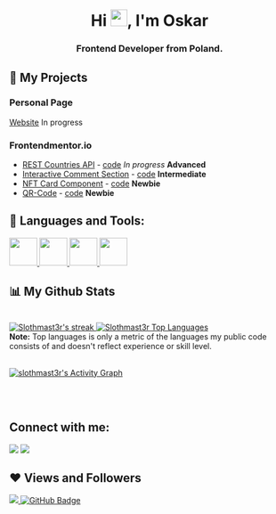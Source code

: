 
<h1 align="center">Hi <img src="https://raw.githubusercontent.com/MartinHeinz/MartinHeinz/master/wave.gif" width="30px">, I'm Oskar</h1>
<h3 align="center">Frontend Developer from Poland.</h3>


## 👀 My Projects

### Personal Page 
[Website](https://slothmast3r.github.io/personal-page-new/) In progress

### Frontendmentor.io
- [REST Countries API](https://slothmast3r.github.io/rest-countries/) - [code](https://github.com/slothmast3r/rest-countries) _In progress_ **Advanced**
- [Interactive Comment Section](https://slothmast3r.github.io/interactive-comment-section/) - [code](https://github.com/slothmast3r/interactive-comment-section) **Intermediate**
- [NFT Card Component](https://slothmast3r.github.io/nft-component/) - [code](https://github.com/slothmast3r/nft-component) **Newbie**
- [QR-Code](https://slothmast3r.github.io/qr-code-component/) - [code](https://github.com/slothmast3r/qr-code-component) **Newbie**


## 🚀 Languages and Tools:

<p align="left"> 
    <a href="https://www.w3.org/html/" target="_blank"> <img width="50" src="https://img.icons8.com/color/48/000000/html-5.png"/> </a> 
    <a href="https://sass-lang.com/" target="_blank"> <img width="50" src="https://www.pngrepo.com/png/354310/180/sass.png"/> </a> 
    <a href="https://developer.mozilla.org/en-US/docs/Web/JavaScript" target="_blank"> <img width="50" src="https://img.icons8.com/color/48/000000/javascript.png"/> </a> 
    <a href="https://vuejs.org/" target="_blank"> <img width="50" src="https://gitlab.cern.ch/uploads/-/system/project/avatar/78156/logo.png"/> </a> 
</p>


## 📊 My Github Stats

  <br/>

<a href="https://github.com/tarinbuys/github-readme-streak-stats">
    <img title="🔥 Get streak stats for your profile at git.io/streak-stats" alt="Slothmast3r's streak" src="https://github-readme-streak-stats.herokuapp.com/?user=slothmast3r"/>
</a>
  <a href="https://github.com/slothmast3r/github-readme-stats"><img alt="Slothmast3r Top Languages" src="https://github-readme-stats.vercel.app/api/top-langs/?username=slothmast3r&langs_count=8&count_private=true&layout=compact" /></a>
  <br/>
  <b>Note:</b> Top languages is only a metric of the languages my public code consists of and doesn't reflect experience or skill level.


<br/>
<br/>

<a href=""><img alt="slothmast3r's Activity Graph" src="https://activity-graph.herokuapp.com/graph?username=slothmast3r&bg_color=ffff&color=006400&line=006400&point=006400" /></a>

<br/>
<br/>

## Connect with me:
<p align="left">

<a href = "https://www.linkedin.com/in/oskar-straszynski-6460b3124/"><img src="https://img.icons8.com/fluent/48/000000/linkedin.png"/></a>
<a href = "https://twitter.com/sloth_frontend"><img src="https://img.icons8.com/fluent/48/000000/twitter.png"/></a>

</p>

## ❤ Views and Followers
<a href="https://github.com/Meghna-DAS/github-profile-views-counter">
    <img src="https://komarev.com/ghpvc/?username=slothmast3r">
</a>
<a href="https://github.com/slothmast3r?tab=followers"><img src="https://img.shields.io/github/followers/slothmast3r?label=Followers&style=social" alt="GitHub Badge"></a>
